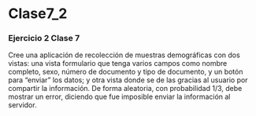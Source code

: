 # Clase7_2

### Ejercicio 2 Clase 7

Cree una aplicación de recolección de muestras demográficas con dos vistas: una vista
formulario que tenga varios campos como nombre completo, sexo, número de documento
y tipo de documento, y un botón para “enviar” los datos; y otra vista donde se de las
gracias al usuario por compartir la información. De forma aleatoria, con probabilidad 1/3,
debe mostrar un error, diciendo que fue imposible enviar la información al servidor.
